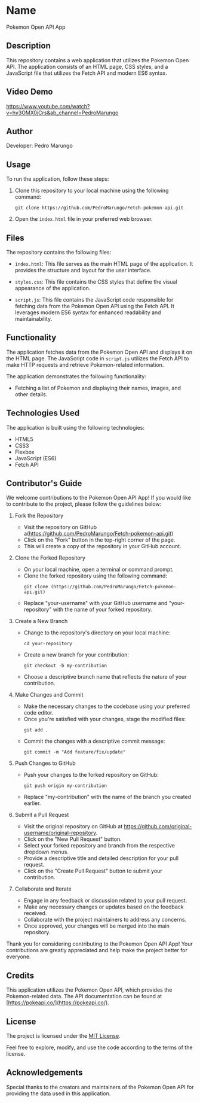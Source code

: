 # Name
 Pokemon Open API App

## Description
This repository contains a web application that utilizes the Pokemon Open API. The application consists of an HTML page, CSS styles, and a JavaScript file that utilizes the Fetch API and modern ES6 syntax.

## Video Demo
https://www.youtube.com/watch?v=hy3OMX0jCrs&ab_channel=PedroMarungo

## Author 
Developer: Pedro Marungo

## Usage

To run the application, follow these steps:

1. Clone this repository to your local machine using the following command:
   ```
   git clone https://github.com/PedroMarungo/Fetch-pokemon-api.git
   ```

2. Open the `index.html` file in your preferred web browser.

## Files

The repository contains the following files:

- `index.html`: This file serves as the main HTML page of the application. It provides the structure and layout for the user interface.

- `styles.css`: This file contains the CSS styles that define the visual appearance of the application.

- `script.js`: This file contains the JavaScript code responsible for fetching data from the Pokemon Open API using the Fetch API. It leverages modern ES6 syntax for enhanced readability and maintainability.

## Functionality

The application fetches data from the Pokemon Open API and displays it on the HTML page. The JavaScript code in `script.js` utilizes the Fetch API to make HTTP requests and retrieve Pokemon-related information.

The application demonstrates the following functionality:

- Fetching a list of Pokemon and displaying their names, images, and other details.


## Technologies Used

The application is built using the following technologies:

- HTML5
- CSS3
- Flexbox
- JavaScript (ES6)
- Fetch API

## Contributor's Guide
We welcome contributions to the Pokemon Open API App! If you would like to contribute to the project, please follow the guidelines below:

1. Fork the Repository
   - Visit the repository on GitHub a(https://github.com/PedroMarungo/Fetch-pokemon-api.git)
   - Click on the "Fork" button in the top-right corner of the page.
   - This will create a copy of the repository in your GitHub account.

2. Clone the Forked Repository
   - On your local machine, open a terminal or command prompt.
   - Clone the forked repository using the following command:
     ```
     git clone (https://github.com/PedroMarungo/Fetch-pokemon-api.git)
     ```
   - Replace "your-username" with your GitHub username and "your-repository" with the name of your forked repository.

3. Create a New Branch
   - Change to the repository's directory on your local machine:
     ```
     cd your-repository
     ```
   - Create a new branch for your contribution:
     ```
     git checkout -b my-contribution
     ```
   - Choose a descriptive branch name that reflects the nature of your contribution.

4. Make Changes and Commit
   - Make the necessary changes to the codebase using your preferred code editor.
   - Once you're satisfied with your changes, stage the modified files:
     ```
     git add .
     ```
   - Commit the changes with a descriptive commit message:
     ```
     git commit -m "Add feature/fix/update"
     ```

5. Push Changes to GitHub
   - Push your changes to the forked repository on GitHub:
     ```
     git push origin my-contribution
     ```
   - Replace "my-contribution" with the name of the branch you created earlier.

6. Submit a Pull Request
   - Visit the original repository on GitHub at https://github.com/original-username/original-repository.
   - Click on the "New Pull Request" button.
   - Select your forked repository and branch from the respective dropdown menus.
   - Provide a descriptive title and detailed description for your pull request.
   - Click on the "Create Pull Request" button to submit your contribution.

7. Collaborate and Iterate
   - Engage in any feedback or discussion related to your pull request.
   - Make any necessary changes or updates based on the feedback received.
   - Collaborate with the project maintainers to address any concerns.
   - Once approved, your changes will be merged into the main repository.

Thank you for considering contributing to the Pokemon Open API App! Your contributions are greatly appreciated and help make the project better for everyone.
## Credits

This application utilizes the Pokemon Open API, which provides the Pokemon-related data. The API documentation can be found at [https://pokeapi.co/](https://pokeapi.co/).

## License

The project is licensed under the [MIT License](LICENSE).

Feel free to explore, modify, and use the code according to the terms of the license.

## Acknowledgements

Special thanks to the creators and maintainers of the Pokemon Open API for providing the data used in this application.
